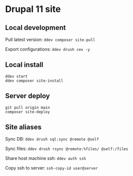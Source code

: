 # Drupal 11 site

## Local development
Pull latest version: `ddev composer site-pull`

Export configurations: `ddev drush cex -y`

## Local install
```
ddev start
ddev composer site-install
```

## Server deploy
```
git pull origin main
composer site-deploy
```

## Site aliases
Sync DB: `ddev drush sql:sync @remote @self`

Sync files: `ddev drush rsync @remote:%files/ @self:/files`

Share host machine ssh: `ddev auth ssh`

Copy ssh to server: `ssh-copy-id user@server`
